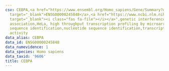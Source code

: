 ```yaml
---
csv: CEBPA,<a href="https://www.ensembl.org/Homo_sapiens/Gene/Summary?db=core;g=ENSG00000245848"
  target="_blank">ENSG00000245848</a>,<a href="https://www.ncbi.nlm.nih.gov/pubmed/17216044"
  target="_blank"><i class="fas fa-file"></i></a>",genetic interference,functional
  association,HeLa, high throughput transcription profiling by microarray,nucleotide
  sequence identification,nucleotide sequence identification,transcriptional regulation,up-regulates
  activity
data_alias: CEBPA
data_id: ENSG00000245848
data_numevidence: 1
data_species: Homo sapiens
data_taxid: '9606'
title: CEBPA
---
```

